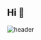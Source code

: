 ## Hi 👋

![header](https://capsule-render.vercel.app/api?type=waving&color=auto&height=300&section=header&text=capsule%20render&fontSize=90)

<!--
**blackcat417/blackcat417** is a ✨ _special_ ✨ repository because its `README.md` (this file) appears on your GitHub profile. https://capsule-render.vercel.app/api?
